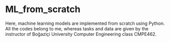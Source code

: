 # ML_from_scratch
Here, machine learning models are implemented from scratch using Python. All the codes belong to me, whereas tasks and data are given by the instructor of Boğaziçi University Computer Engineering class CMPE462. 
